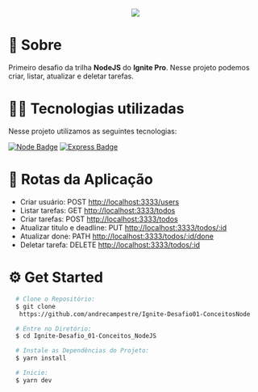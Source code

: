 <h1 align="center">
  <img src="https://ik.imagekit.io/ij3myhonv21/31S0Ht7jUyL_3LcU09hEQ.png">
</h1>

# 📖 Sobre

Primeiro desafio da trilha **NodeJS** do **Ignite Pro**. Nesse projeto podemos criar, listar, atualizar e deletar tarefas.

# 👨‍💻 Tecnologias utilizadas

Nesse projeto utilizamos as seguintes tecnologias:

[![Node Badge](https://img.shields.io/badge/Node.js-43853D?style=for-the-badge&logo=node.js&logoColor=white&link=https://nodejs.org/en/)](https://nodejs.org/en/)
[![Express Badge](https://img.shields.io/badge/Express.js-000000?style=for-the-badge&logo=express&logoColor=white&link=https://expressjs.com/pt-br/)](https://expressjs.com/pt-br/)


# 🔀 Rotas da Aplicação

- Criar usuário: POST <http://localhost:3333/users>
- Listar tarefas: GET <http://localhost:3333/todos>
- Criar tarefas: POST <http://localhost:3333/todos>
- Atualizar titulo e deadline: PUT <http://localhost:3333/todos/:id>
- Atualizar done: PATH <http://localhost:3333/todos/:id/done>
- Deletar tarefa: DELETE <http://localhost:3333/todos/:id>

# ⚙️ Get Started

```bash
  # Clone o Repositório:
  $ git clone
   https://github.com/andrecampestre/Ignite-Desafio01-ConceitosNode

  # Entre no Diretório:
  $ cd Ignite-Desafio_01-Conceitos_NodeJS

  # Instale as Dependências do Projeto:
  $ yarn install

  # Inicie:
  $ yarn dev
```
